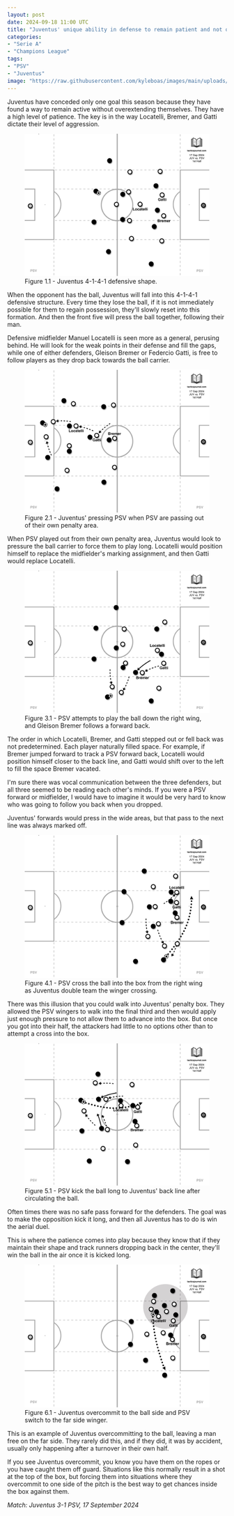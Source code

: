 ```yaml
---
layout: post
date: 2024-09-18 11:00 UTC
title: "Juventus' unique ability in defense to remain patient and not overcommit"
categories:
- "Serie A"
- "Champions League"
tags:
- "PSV"
- "Juventus"
image: "https://raw.githubusercontent.com/kyleboas/images/main/uploads/2024/09/18/Image-18Sep2024_01:02:51.png"
---
```


Juventus have conceded only one goal this season because they have found a way to remain active without overextending themselves. They have a high level of patience. The key is in the way Locatelli, Bremer, and Gatti dictate their level of aggression.

<!---more--->

<figure>
    <img src="https://raw.githubusercontent.com/kyleboas/images/main/uploads/2024/09/17/Image-17Sep2024_23:22:09.png">
    <figcaption>Figure 1.1 - Juventus 4-1-4-1 defensive shape.</figcaption>
</figure>

When the opponent has the ball, Juventus will fall into this 4-1-4-1 defensive structure. Every time they lose the ball, if it is not immediately possible for them to regain possession, they'll slowly reset into this formation. And then the front five will press the ball together, following their man. 

Defensive midfielder Manuel Locatelli is seen more as a general, perusing behind. He will look for the weak points in their defense and fill the gaps, while one of either defenders, Gleison Bremer or Federcio Gatti, is free to follow players as they drop back towards the ball carrier.

<figure>
    <img src="https://raw.githubusercontent.com/kyleboas/images/main/uploads/2024/09/17/Image-17Sep2024_23:22:07.png">
    <figcaption>Figure 2.1 - Juventus' pressing PSV when PSV are passing out of their own penalty area. </figcaption>
</figure>

When PSV played out from their own penalty area, Juventus would look to pressure the ball carrier to force them to play long. Locatelli would position himself to replace the midfielder's marking assignment, and then Gatti would replace Locatelli. 

<figure>
    <img src="https://raw.githubusercontent.com/kyleboas/images/main/uploads/2024/09/17/Image-17Sep2024_23:22:11.png">
    <figcaption>Figure 3.1 - PSV attempts to play the ball down the right wing, and Gleison Bremer follows a forward back. </figcaption>
</figure>

The order in which Locatelli, Bremer, and Gatti stepped out or fell back was not predetermined. Each player naturally filled space. For example, if Bremer jumped forward to track a PSV forward back, Locatelli would position himself closer to the back line, and Gatti would shift over to the left to fill the space Bremer vacated. 

I'm sure there was vocal communication between the three defenders, but all three seemed to be reading each other's minds. If you were a PSV forward or midfielder, I would have to imagine it would be very hard to know who was going to follow you back when you dropped.

Juventus' forwards would press in the wide areas, but that pass to the next line was always marked off.

<figure>
    <img src="https://raw.githubusercontent.com/kyleboas/images/main/uploads/2024/09/17/Image-17Sep2024_23:22:12.png">
    <figcaption>Figure 4.1 - PSV cross the ball into the box from the right wing as Juventus double team the winger crossing.</figcaption>
</figure>

There was this illusion that you could walk into Juventus' penalty box. They allowed the PSV wingers to walk into the final third and then would apply just enough pressure to not allow them to advance into the box. But once you got into their half, the attackers had little to no options other than to attempt a cross into the box. 

<figure>
    <img src="https://raw.githubusercontent.com/kyleboas/images/main/uploads/2024/09/17/Image-17Sep2024_23:22:13.png">
    <figcaption>Figure 5.1 - PSV kick the ball long to Juventus' back line after circulating the ball. </figcaption>
</figure>

Often times there was no safe pass forward for the defenders. The goal was to make the opposition kick it long, and then all Juventus has to do is win the aerial duel. 

This is where the patience comes into play because they know that if they maintain their shape and track runners dropping back in the center, they'll win the ball in the air once it is kicked long.

 

<figure>
    <img src="https://raw.githubusercontent.com/kyleboas/images/main/uploads/2024/09/17/Image-17Sep2024_23:25:48.png">
    <figcaption>Figure 6.1 - Juventus overcommit to the ball side and PSV switch to the far side winger.</figcaption>
</figure>

This is an example of Juventus overcommitting to the ball, leaving a man free on the far side. They rarely did this, and if they did, it was by accident, usually only happening after a turnover in their own half. 

If you see Juventus overcommit, you know you have them on the ropes or you have caught them off guard. Situations like this normally result in a shot at the top of the box, but forcing them into situations where they overcommit to one side of the pitch is the best way to get chances inside the box against them. 

*Match: Juventus 3-1 PSV, 17 September 2024*